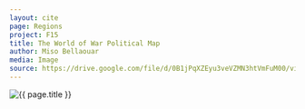 ```yaml
---
layout: cite
page: Regions
project: F15
title: The World of War Political Map
author: Miso Bellaouar
media: Image
source: https://drive.google.com/file/d/0B1jPqXZEyu3veVZMN3htVmFuM00/view?usp=sharing
---
```

![{{ page.title }}](/projects/F15/regions/warmappolitical.png)
